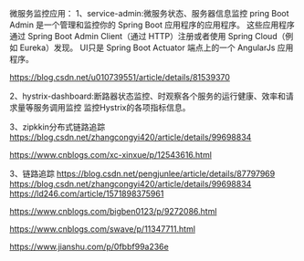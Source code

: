微服务监控应用：
1、service-admin:微服务状态、服务器信息监控
pring Boot Admin 是一个管理和监控你的 Spring Boot 应用程序的应用程序。 这些应用程序通过 Spring Boot Admin Client（通过 HTTP）注册或者使用 Spring Cloud（例如 Eureka）发现。 UI只是 Spring Boot Actuator 端点上的一个 AngularJs 应用程序。 

https://blog.csdn.net/u010739551/article/details/81539370


2、hystrix-dashboard:断路器状态监控、时观察各个服务的运行健康、效率和请求量等服务调用监控
    监控Hystrix的各项指标信息。
    
  
    
   
3、zipkkin分布式链路追踪
https://blog.csdn.net/zhangcongyi420/article/details/99698834
   
https://www.cnblogs.com/xc-xinxue/p/12543616.html



3、链路追踪
https://blog.csdn.net/pengjunlee/article/details/87797969
https://blog.csdn.net/zhangcongyi420/article/details/99698834
https://ld246.com/article/1571898375961


https://www.cnblogs.com/bigben0123/p/9272086.html


https://www.cnblogs.com/swave/p/11347711.html


https://www.jianshu.com/p/0fbbf99a236e